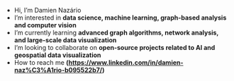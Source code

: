 - Hi, I’m Damien Nazário  
- I’m interested in **data science, machine learning, graph-based analysis and computer vision**  
- I’m currently learning **advanced graph algorithms, network analysis, and large-scale data visualization**  
- I’m looking to collaborate on **open-source projects related to AI and geospatial data visualization**  
- How to reach me **(https://www.linkedin.com/in/damien-naz%C3%A1rio-b095522b7/)**  


